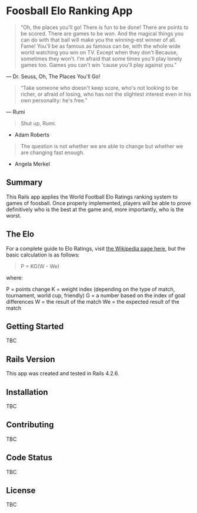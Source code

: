 # Foosball Elo Ranking App

>“Oh, the places you'll go! There is fun to be done!
There are points to be scored. There are games to be won.
And the magical things you can do with that ball
will make you the winning-est winner of all.
Fame! You'll be as famous as famous can be,
with the whole wide world watching you win on TV.
Except when they don't
Because, sometimes they won't.
I'm afraid that some times
you'll play lonely games too.
Games you can't win
'cause you'll play against you.” 

― Dr. Seuss, Oh, The Places You'll Go!

>“Take someone who doesn't keep score,
who's not looking to be richer, or afraid of losing,
who has not the slightest interest even
in his own personality: he's free.” 

― Rumi

>Shut up, Rumi.

- Adam Roberts

>The question is not whether we are able to change but whether we are changing fast enough.

- Angela Merkel

## Summary

This Rails app applies the World Football Elo Ratings ranking system to games of foosball. Once properly implemented, players will be able to prove definitively who is the best at the game and, more importantly, who is the worst.

## The Elo

For a complete guide to Elo Ratings, visit [the Wikipedia page here](https://en.m.wikipedia.org/wiki/World_Football_Elo_Ratings), but the basic calculation is as follows:

>P = KG(W - We)

where:

P = points change
K = weight index (depending on the type of match, tournament, world cup, friendly)
G = a number based on the index of goal differences
W = the result of the match
We = the expected result of the match

## Getting Started

TBC

## Rails Version

This app was created and tested in Rails 4.2.6.

## Installation

TBC

## Contributing 

TBC

## Code Status

TBC

## License

TBC






